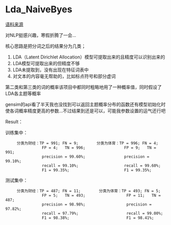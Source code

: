 # Lda_NaiveByes
[语料来源](https://github.com/CallMeJiaGu/WordSimilarityAnalogyData)<br />  

对NLP挺感兴趣，寒假折腾了一会...

核心思路是把分词之后的结果分为几类；
1. LDA（Latent Dirichlet Allocation）模型可提取出来的且精度可以识别出来的
2. LDA模型可提取出来的但精度不够
3. LDA未提取到，没有出现在特征词表中
4. 对文本的内容毫无帮助的，比如标点符号和部分虚词

第二类和第三类的词的概率该项目中都同时粗略地用了一种概率值，同时假设了LDA各主题等概率

gensim的api看了半天我也没找到可以返回主题概率分布的函数还有模型初始化时使各词概率精度更高的参数...不过结果到还是可以，可能我参数设置的运气还行吧

Result：

  训练集中：
  
         分类为财经：TP = 991; FN = 9;        分类为体育：TP = 996; FN = 4;
                    FP = 4;   TN = 996;                 FP = 9;   TN = 991;
                    precision = 99.60%;                 precision = 99.10%;
                    recall = 99.10%;                    recall = 99.60%;
                    F1 = 99.35%;                        F1 = 99.35%;
                    
  测试集中：
  
         分类为财经：TP = 487; FN = 11;        分类为体育：TP = 493; FN = 5;
                    FP = 5;   TN = 493;                  FP = 11;   TN = 487;
                    precision = 98.98%;                  precision = 97.82%;
                    recall = 97.79%;                     recall = 99.00%;
                    F1 = 98.38%;                         F1 = 98.41%;             



